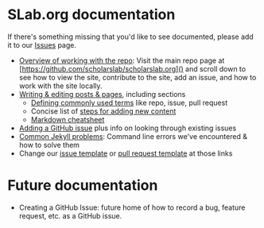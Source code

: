 # SLab.org documentation
If there's something missing that you'd like to see documented, please add it to our [Issues](https://github.com/scholarslab/scholarslab.org/issues) page.

* [Overview of working with the repo](https://github.com/scholarslab/scholarslab.org): Visit the main repo page at [https://github.com/scholarslab/scholarslab.org]() and scroll down to see how to view the site, contribute to the site, add an issue, and how to work with the site locally.
* [Writing & editing posts & pages](authoring-and-editing.md), including sections
  * [Defining commonly used terms](https://github.com/scholarslab/scholarslab.org/blob/master/docs/authoring-and-editing.md#commonly-used-terms) like repo, issue, pull request
  * Concise list of [steps for adding new content](https://github.com/scholarslab/scholarslab.org/blob/master/docs/authoring-and-editing.md#concise-set-of-steps)
  * [Markdown cheatsheet](https://github.com/scholarslab/scholarslab.org/blob/master/docs/authoring-and-editing.md#markdown--formatting)
* [Adding a GitHub issue](adding-an-issue.md) plus info on looking through existing issues
* [Common Jekyll problems](common-jekyll-problems.md): Command line errors we've encountered & how to solve them
* Change our [issue template](ISSUE_TEMPLATE.md) or [pull request template](PULL_REQUEST_TEMPLATE.md) at those links

# Future documentation
* Creating a GitHub Issue: future home of how to record a bug, feature request, etc. as a GitHub issue.
